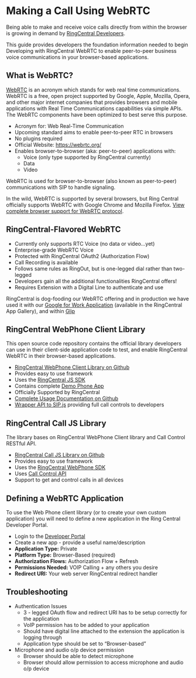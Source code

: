 # Making a Call Using WebRTC

Being able to make and receive voice calls directly from within the browser is growing in demand by [RingCentral Developers](https://developer.ringcentral.com).

This guide provides developers the foundation information needed to begin Developing with RingCentral WebRTC to enable peer-to-peer business voice communications in your browser-based applications.

## What is WebRTC?

[WebRTC](https://webrtc.org) is an acronym which stands for web real time communications. WebRTC is a free, open project supported by Google, Apple, Mozilla, Opera, and other major internet companies that provides browsers and mobile applications with Real Time Communications capabilities via simple APIs. The WebRTC components have been optimized to best serve this purpose.

* Acronym for: Web Real-Time Communication
* Upcoming standard aims to enable peer-to-peer RTC in browsers
* No plugins required
* Official Website: https://webrtc.org/ 
* Enables browser-to-browser (aka: peer-to-peer) applications with:
    * Voice (only type supported by RingCentral currently)
    * Data
    * Video

WebRTC is used for browser-to-browser (also known as peer-to-peer) communications with SIP to handle signaling.

In the wild, WebRTC is supported by several browsers, but Ring Central officially supports WebRTC with Google Chrome and Mozilla Firefox. [View complete browser support for WebRTC protocol](http://caniuse.com/#feat=rtcpeerconnection).

## RingCentral-Flavored WebRTC

* Currently only supports RTC Voice (no data or video...yet)
* Enterprise-grade WebRTC Voice
* Protected with RingCentral OAuth2 (Authorization Flow)
* Call Recording is available
* Follows same rules as RingOut, but is one-legged dial rather than two-legged
* Developers gain all the additional functionalities RingCentral offers!
* Requires Extension with a Digital Line to authenticate and use

RingCentral is dog-fooding our WebRTC offering and in production we have used it with our [Google for Work Application](https://www.ringcentral.com/apps/) (available in the RingCentral App Gallery), and within [Glip](https://glip.com)

## RingCentral WebPhone Client Library

This open source code repository contains the official library developers can use in their client-side application code to test, and enable RingCentral WebRTC in their browser-based applications.

* [RingCentral WebPhone Client Library on Github](https://github.com/ringcentral/ringcentral-web-phone)
* Provides easy to use framework
* Uses the [RingCentral JS SDK](https://github.com/ringcentral/ringcentral-js)
* Contains complete [Demo Phone App](https://github.com/ringcentral/ringcentral-web-phone/tree/master/demo)
* Officially Supported by RingCentral
* [Complete Usage Documentation on Github](https://github.com/ringcentral/ringcentral-web-phone#usage)
* [Wrapper API to SIP.js](https://github.com/ringcentral/ringcentral-web-phone#api) providing full call controls to developers

## RingCentral Call JS Library

The library bases on RingCentral WebPhone Client library and Call Control RESTful API.

* [RingCentral Call JS Library on Github](https://github.com/ringcentral/ringcentral-call-js)
* Provides easy to use framework
* Uses the [RingCentral WebPhone SDK](https://github.com/ringcentral/ringcentral-web-phone)
* Uses [Call Control API](../call-control/)
* Support to get and control calls in all devices

## Defining a WebRTC Application

To use the Web Phone client library (or to create your own custom application) you will need to define a new application in the Ring Central Developer Portal.

* Login to the [Developer Portal](https://developers.ringcentral.com)
* Create a new app - provide a useful name/description
* **Application Type:** Private
* **Platform Type:** Browser-Based (required)
* **Authorization Flows:** Authorization Flow + Refresh
* **Permissions Needed:** VOIP Calling + any others you desire
* **Redirect URI:** Your web server RingCentral redirect handler

## Troubleshooting

* Authentication Issues
    * 3 - legged OAuth flow and redirect URI has to be setup correctly for the application
    * VoIP permission has to be added to your application
    * Should have digital line attached to the extension the application is logging through
    * Application type should be set to “Browser-based” 
* Microphone and audio o/p device permission 
    * Browser should be able to detect microphone
    * Browser should allow permission to access microphone and audio o/p device

